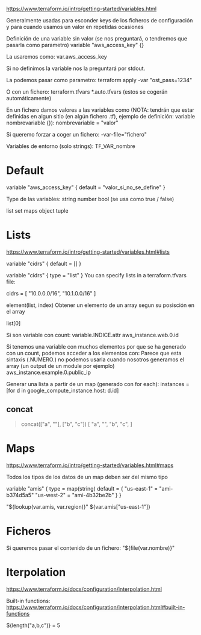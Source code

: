 https://www.terraform.io/intro/getting-started/variables.html

Generalmente usadas para esconder keys de los ficheros de configuración y para cuando usamos un valor en repetidas ocasiones

Definición de una variable sin valor (se nos preguntará, o tendremos que pasarla como parametro)
variable "aws_access_key" {}

La usaremos como:
var.aws_access_key


Si no definimos la variable nos la preguntará por stdout.

La podemos pasar como parametro:
terraform apply -var "ost_pass=1234"

O con un fichero:
terraform.tfvars *.auto.tfvars (estos se cogerán automáticamente)

En un fichero damos valores a las variables como (NOTA: tendrán que estar definidas en algun sitio (en algún fichero .tf), ejemplo de definición: variable nombrevariable {}):
nombrevariable = "valor"



Si queremo forzar a coger un fichero:
-var-file="fichero"

Variables de entorno (solo strings):
TF_VAR_nombre


# Default
variable "aws_access_key" {
  default = "valor_si_no_se_define"
}

Type de las variables:
  string
  number
  bool (se usa como true / false)

  list
  set
  maps
  object
  tuple

# Lists
https://www.terraform.io/intro/getting-started/variables.html#lists

variable "cidrs" { default = [] }

variable "cidrs" { type = "list" }
You can specify lists in a terraform.tfvars file:

cidrs = [ "10.0.0.0/16", "10.1.0.0/16" ]

element(list, index)
Obtener un elemento de un array segun su posisción en el array

list[0]

Si son variable con count:
variable.INDICE.attr
aws_instance.web.0.id


Si tenemos una variable con muchos elementos por que se ha generado con un count, podemos acceder a los elementos con:
Parece que esta sintaxis (.NUMERO.) no podemos usarla cuando nosotros generamos el array (un output de un module por ejemplo)
aws_instance.example.0.public_ip

Generar una lista a partir de un map (generado con for each):
instances = [for d in google_compute_instance.host: d.id]

## concat
> concat(["a", ""], ["b", "c"])
[ "a", "", "b", "c", ]


# Maps
https://www.terraform.io/intro/getting-started/variables.html#maps

Todos los tipos de los datos de un map deben ser del mismo tipo

variable "amis" {
  type = map(string)
  default = {
    "us-east-1" = "ami-b374d5a5"
    "us-west-2" = "ami-4b32be2b"
  }
}

"${lookup(var.amis, var.region)}"
${var.amis["us-east-1"]} 



# Ficheros
Si queremos pasar el contenido de un fichero:
"${file(var.nombre)}"



# Iterpolation
https://www.terraform.io/docs/configuration/interpolation.html

Built-in functions: https://www.terraform.io/docs/configuration/interpolation.html#built-in-functions

${length("a,b,c")} = 5
